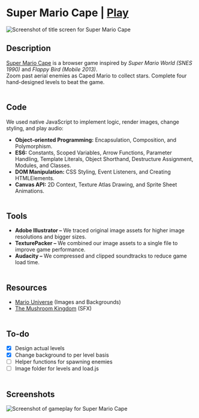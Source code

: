 # Super Mario Cape | [Play](https://supermariocape.xyz/) 
![Screenshot of title screen for Super Mario Cape](https://i.ibb.co/ZXYdz5s/Screenshot-from-2021-08-22-12-14-09.png)

## Description
[Super Mario Cape](https://supermariocape.xyz/) is a browser game inspired by _Super Mario World (SNES 1990)_ and _Flappy Bird (Mobile 2013)_. <br>
Zoom past aerial enemies as Caped Mario to collect stars. Complete four hand-designed levels to beat the game.
<br><br>

## Code
We used native JavaScript to implement logic, render images, change styling, and play audio:
- **Object-oriented Programming:** Encapsulation, Composition, and Polymorphism.
- **ES6:** Constants, Scoped Variables, Arrow Functions, Parameter Handling, Template Literals, Object Shorthand, Destructure Assignment, Modules, and Classes.
- **DOM Manipulation:** CSS Styling, Event Listeners, and Creating HTMLElements.
- **Canvas API:** 2D Context, Texture Atlas Drawing, and Sprite Sheet Animations.
<br><br>

## Tools
- **Adobe Illustrator –** We traced original image assets for higher image resolutions and bigger sizes.
- **TexturePacker –** We combined our image assets to a single file to improve game performance.
- **Audacity –** We compressed and clipped soundtracks to reduce game load time.
<br><br>

## Resources
- [Mario Universe](http://www.mariouniverse.com/sprites-snes-smw/) (Images and Backgrounds)
- [The Mushroom Kingdom](https://themushroomkingdom.net/media/smw/wav) (SFX)
<br><br>

## To-do
- [x] Design actual levels
- [X] Change background to per level basis
- [ ] Helper functions for spawning enemies
- [ ] Image folder for levels and load.js
<br><br>

## Screenshots
![Screenshot of gameplay for Super Mario Cape](https://i.ibb.co/W5nbWnH/Screenshot-from-2021-08-22-13-38-41.png)

